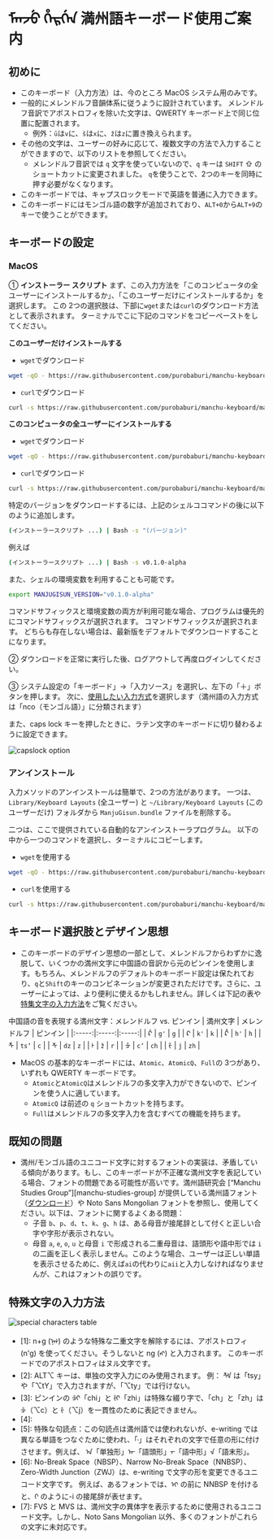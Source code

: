 # ᠮᠠᠨᠵᡠ ᡥᡝᡵᡤᡝᠨ 満州語キーボード使用ご案内

## 初めに

- このキーボード（入力方法）は、今のところ MacOS システム用のみです。
- 一般的にメレンドルフ音韻体系に従うように設計されています。 メレンドルフ音訳でアポストロフィを除いた文字は、QWERTY キーボード上で同じ位置に配置されます。
  - 例外：`ū`は`v`に、`š`は`x`に、`ž`は`z`に置き換えられます。
- その他の文字は、ユーザーの好みに応じて、複数文字の方法で入力することができますので、以下のリストを参照してください。
  - メレンドルフ音訳では `q` 文字を使っていないので、`q` キーは `SHIFT` ⇧ のショートカットに変更されました。 `q`を使うことで、2つのキーを同時に押す必要がなくなります。
- このキーボードでは、キャプスロックモードで英語を普通に入力できます。
- このキーボードにはモンゴル語の数字が追加されており、`ALT+0`から`ALT+9`のキーで使うことができます。

## キーボードの設定

### MacOS

① **インストーラー スクリプト** まず、この入力方法を「このコンピュータの全ユーザーにインストールするか」、「このユーザーだけにインストールするか」を選択します。 この 2つの選択肢は、下部に`wget`または`curl`のダウンロード方法として表示されます。 ターミナルでこに下記のコマンドをコピーペーストをしてください。

**このユーザーだけインストールする**

- `wget`でダウンロード

```bash
wget -qO - https://raw.githubusercontent.com/purobaburi/manchu-keyboard/main/macos_install_current_user.sh | bash
```

- `curl`でダウンロード

```bash
curl -s https://raw.githubusercontent.com/purobaburi/manchu-keyboard/main/macos_install_current_user.sh | bash
```

**このコンピュータの全ユーザーにインストールする**

- `wget`でダウンロード

```bash
wget -qO - https://raw.githubusercontent.com/purobaburi/manchu-keyboard/main/macos_install_all_users.sh | bash
```

- `curl`でダウンロード

```bash
curl -s https://raw.githubusercontent.com/purobaburi/manchu-keyboard/main/macos_install_all_users.sh | bash
```

特定のバージョンをダウンロードするには、上記のシェルココマンドの後に以下のように追加します。

```bash
(インストーラースクリプト ...) | Bash -s "(バージョン)"
```

例えば

```bash
(インストーラースクリプト ...) | Bash -s v0.1.0-alpha
```

また、シェルの環境変数を利用することも可能です。

```bash
export MANJUGISUN_VERSION="v0.1.0-alpha"
```

コマンドサフィックスと環境変数の両方が利用可能な場合、プログラムは優先的にコマンドサフィックスが選択されます。 コマンドサフィックスが選択されます。 どちらも存在しない場合は、最新版をデフォルトでダウンロードすることになります。

② ダウンロードを正常に実行した後、ログアウトして再度ログインしてください。

③ システム設定の「キーボード」→「入力ソース」を選択し、左下の「＋」ボタンを押します。 次に、[使用したい入力方式](#キーボード選択肢とデザイン思想)を選択します（満州語の入力方式は「nco（モンゴル語）」に分類されます）

また、caps lock キーを押したときに、ラテン文字のキーボードに切り替わるように設定できます。

![capslock option](/assets/capslock_option_EN.png)

### アンインストール

入力メソッドのアンインストールは簡単で、2つの方法があります。 一つは、` Library/Keyboard Layouts` (全ユーザー) と `~/Library/Keyboard Layouts` (このユーザーだけ) フォルダから `ManjuGisun.bundle` ファイルを削除する。

二つは、ここで提供されている自動的なアンインストーラプログラム。 以下の中から一つのコマンドを選択し、ターミナルにコピーします。

- `wget`を使用する

```bash
wget -qO - https://raw.githubusercontent.com/purobaburi/manchu-keyboard/main/macos_uninstall_all.sh | bash
```

- `curl`を使用する

```bash
curl -s https://raw.githubusercontent.com/purobaburi/manchu-keyboard/main/macos_uninstall_all.sh | bash
```

## キーボード選択肢とデザイン思想

- このキーボードのデザイン思想の一部として、メレンドルフからわずかに逸脱して、いくつかの満州文字に中国語の音訳から元のピンインを使用します。もちろん、メレンドルフのデフォルトのキーボード設定は保たれており、`q`と`Shift`のキーのコンビネーションが変更されただけです。さらに、ユーザーによっては、より便利に使えるかもしれません。詳しくは下記の表や[特集文字の入力方法](#特殊文字の入力方法)をご覧ください。

中国語の音を表現する満州文字：メレンドルフ vs. ピンイン
| 満州文字 | メレンドルフ | ピンイン |
|:-----:|:-----:|:-----:|
| ᡬ | `g'` | `g` |
| ᠺ | `k'` | `k` |
| ᡭ | `h'` | `h` |
| ᡮ | `ts‘` | `c` |
| ᡯ | `dz` | `z` |
| ᡰ | `ž` | `r` |
| ᡱ | `c‘` | `ch` |
| ᡷ | `j` | `zh` |

- MacOS の基本的なキーボードには、`Atomic`、`AtomicQ`、`Full`の 3つがあり、いずれも QWERTY キーボードです。
  - `Atomic`と`AtomicQ`はメレンドルフの多文字入力ができないので、ピンインを使う人に適しています。
  - `AtomicQ` は前述の `q` ショートカットを持ちます。
  - `Full`はメレンドルフの多文字入力を含むすべての機能を持ちます。

## 既知の問題

- 満州/モンゴル語のユニコード文字に対するフォントの実装は、矛盾している傾向があります。もし、このキーボードが不正確な満州文字を表記している場合、フォントの問題である可能性が高いです。満州語研究会 [“Manchu Studies Group”][manchu-studies-group] が提供している満州語フォント（[ダウンロード][ttf-fonts]）や Noto Sans Mongolian フォントを参照し、使用してください。以下は、フォントに関するよくある問題：
  - 子音 `b`、`p`、`d`、`t`、`k`、`g`、`h` は、ある母音が接尾辞として付くと正しい合字や字形が表示されない。
  - 母音 `a`, `e`, `o`, `u` と母音 `i` で形成される二重母音は、語頭形や語中形では `i` の二画を正しく表示しません。このような場合、ユーザーは正しい単語を表示させるために、例えば`ai`の代わりに`aii`と入力しなければなりませんが、これはフォントの誤りです。

## 特殊文字の入力方法

![special characters table](/assets/input_chart_JA.jpg)

- \[1\]: n+g (ᠨᡤ) のような特殊な二重文字を解除するには、アポストロフィ (n'g) を使ってください。そうしないと ng (ᠩ) と入力されます。 このキーボードでのアポストロフィはヌル文字です。
- \[2\]: ALT⌥ キーは、単独の文字入力にのみ使用されます。 例： ᡮᡟ は「tsy」や「⌥tY」で入力されますが、「⌥ty」では行けない。
- \[3\]: ピンインの ᡱᡳ「chi」と ᡷᡳ「zhi」は特殊な綴り字で、「ch」と「zh」は ᡱ（⌥c）と ᡷ（⌥j）を一貫性のために表記できません。
- \[4\]:
- \[5\]: 特殊な句読点：この句読点は満州語では使われないが、e-writing では異なる単語をつなぐために使われ、「`᠊`」はそれぞれの文字で任意の形に付けさせます。例えば、 ᠠ「単独形」ᠠ᠊「語頭形」᠊ᠠ᠊「語中形」᠊ᠠ「語末形」。
- \[6\]: No-Break Space（NBSP）、Narrow No-Break Space（NNBSP）、Zero-Width Junction（ZWJ）は、e-writing で文字の形を変更できるユニコード文字です。 例えば、あるフォントでは、ᡳ の前に NNBSP を付けると、ᡴ のように-i の接尾辞が表せます。
- \[7\]: FVS と MVS は、満州文字の異体字を表示するために使用されるユニコード文字。しかし、Noto Sans Mongolian 以外、多くのフォントがこれらの文字に未対応です。

<!-- References -->

[manchu-study-group]: https://www.manchustudiesgroup.org/
[ttf-fonts]: https://drive.google.com/file/d/1V8vG2MqvsvZVsrGY1WErma2ksxdfSuwb/view?usp=share_link
